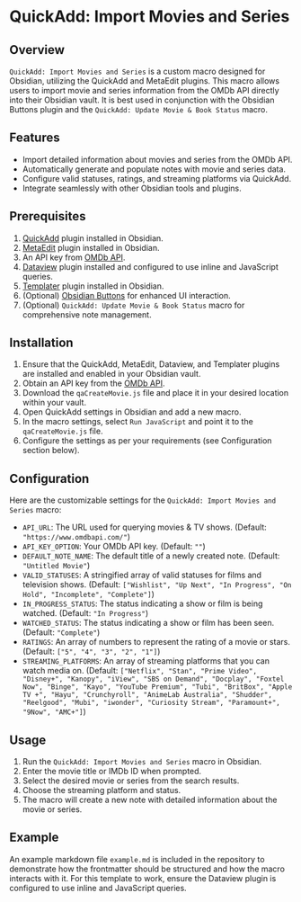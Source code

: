 # QuickAdd: Import Movies and Series

## Overview

`QuickAdd: Import Movies and Series` is a custom macro designed for Obsidian, utilizing the QuickAdd and MetaEdit plugins. This macro allows users to import movie and series information from the OMDb API directly into their Obsidian vault. It is best used in conjunction with the Obsidian Buttons plugin and the `QuickAdd: Update Movie & Book Status` macro.

## Features

- Import detailed information about movies and series from the OMDb API.
- Automatically generate and populate notes with movie and series data.
- Configure valid statuses, ratings, and streaming platforms via QuickAdd.
- Integrate seamlessly with other Obsidian tools and plugins.

## Prerequisites

1. [QuickAdd](https://github.com/chhoumann/quickadd) plugin installed in Obsidian.
2. [MetaEdit](https://github.com/chhoumann/MetaEdit) plugin installed in Obsidian.
3. An API key from [OMDb API](https://www.omdbapi.com/).
4. [Dataview](https://blacksmithgu.github.io/obsidian-dataview/) plugin installed and configured to use inline and JavaScript queries.
5. [Templater](https://github.com/SilentVoid13/Templater) plugin installed in Obsidian.
6. (Optional) [Obsidian Buttons](https://github.com/shabegom/buttons) for enhanced UI interaction.
7. (Optional) `QuickAdd: Update Movie & Book Status` macro for comprehensive note management.

## Installation

1. Ensure that the QuickAdd, MetaEdit, Dataview, and Templater plugins are installed and enabled in your Obsidian vault.
2. Obtain an API key from the [OMDb API](https://www.omdbapi.com/apikey.aspx).
3. Download the `qaCreateMovie.js` file and place it in your desired location within your vault.
4. Open QuickAdd settings in Obsidian and add a new macro.
5. In the macro settings, select `Run JavaScript` and point it to the `qaCreateMovie.js` file.
6. Configure the settings as per your requirements (see Configuration section below).

## Configuration

Here are the customizable settings for the `QuickAdd: Import Movies and Series` macro:

- `API_URL`: The URL used for querying movies & TV shows. (Default: `"https://www.omdbapi.com/"`)
- `API_KEY_OPTION`: Your OMDb API key. (Default: `""`)
- `DEFAULT_NOTE_NAME`: The default title of a newly created note. (Default: `"Untitled Movie"`)
- `VALID_STATUSES`: A stringified array of valid statuses for films and television shows. (Default: `["Wishlist", "Up Next", "In Progress", "On Hold", "Incomplete", "Complete"]`)
- `IN_PROGRESS_STATUS`: The status indicating a show or film is being watched. (Default: `"In Progress"`)
- `WATCHED_STATUS`: The status indicating a show or film has been seen. (Default: `"Complete"`)
- `RATINGS`: An array of numbers to represent the rating of a movie or stars. (Default: `["5", "4", "3", "2", "1"]`)
- `STREAMING_PLATFORMS`: An array of streaming platforms that you can watch media on. (Default: `["Netflix", "Stan", "Prime Video", "Disney+", "Kanopy", "iView", "SBS on Demand", "Docplay", "Foxtel Now", "Binge", "Kayo", "YouTube Premium", "Tubi", "BritBox", "Apple TV +", "Hayu", "Crunchyroll", "AnimeLab Australia", "Shudder", "Reelgood", "Mubi", "iwonder", "Curiosity Stream", "Paramount+", "9Now", "AMC+"]`)

## Usage

1. Run the `QuickAdd: Import Movies and Series` macro in Obsidian.
2. Enter the movie title or IMDb ID when prompted.
3. Select the desired movie or series from the search results.
4. Choose the streaming platform and status.
5. The macro will create a new note with detailed information about the movie or series.

## Example

An example markdown file `example.md` is included in the repository to demonstrate how the frontmatter should be structured and how the macro interacts with it. For this template to work, ensure the Dataview plugin is configured to use inline and JavaScript queries.
